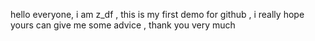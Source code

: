 hello everyone,
i am z_df ,
this is my first demo for github ,
i really hope yours can give me some advice ,
thank you very much

